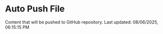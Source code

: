 # Auto Push File

Content that will be pushed to GitHub repository.
Last updated: 08/06/2025, 06:15:15 PM